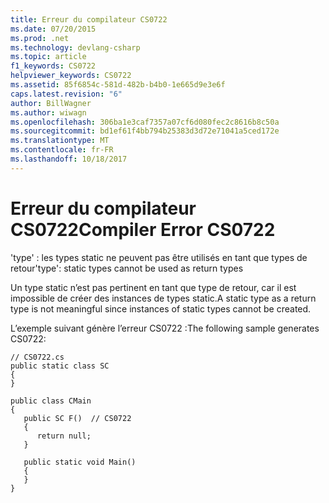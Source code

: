 ```yaml
---
title: Erreur du compilateur CS0722
ms.date: 07/20/2015
ms.prod: .net
ms.technology: devlang-csharp
ms.topic: article
f1_keywords: CS0722
helpviewer_keywords: CS0722
ms.assetid: 85f6854c-581d-482b-b4b0-1e665d9e3e6f
caps.latest.revision: "6"
author: BillWagner
ms.author: wiwagn
ms.openlocfilehash: 306ba1e3caf7357a07cf6d080fec2c8616b8c50a
ms.sourcegitcommit: bd1ef61f4bb794b25383d3d72e71041a5ced172e
ms.translationtype: MT
ms.contentlocale: fr-FR
ms.lasthandoff: 10/18/2017
---
```

# <a name="compiler-error-cs0722"></a><span data-ttu-id="dfeac-102">Erreur du compilateur CS0722</span><span class="sxs-lookup"><span data-stu-id="dfeac-102">Compiler Error CS0722</span></span>
<span data-ttu-id="dfeac-103">'type' : les types static ne peuvent pas être utilisés en tant que types de retour</span><span class="sxs-lookup"><span data-stu-id="dfeac-103">'type': static types cannot be used as return types</span></span>  
  
 <span data-ttu-id="dfeac-104">Un type static n’est pas pertinent en tant que type de retour, car il est impossible de créer des instances de types static.</span><span class="sxs-lookup"><span data-stu-id="dfeac-104">A static type as a return type is not meaningful since instances of static types cannot be created.</span></span>  
  
 <span data-ttu-id="dfeac-105">L’exemple suivant génère l’erreur CS0722 :</span><span class="sxs-lookup"><span data-stu-id="dfeac-105">The following sample generates CS0722:</span></span>  
  
```  
// CS0722.cs  
public static class SC  
{  
}  
  
public class CMain  
{  
   public SC F()  // CS0722  
   {  
      return null;  
   }  
  
   public static void Main()  
   {  
   }  
}  
```
